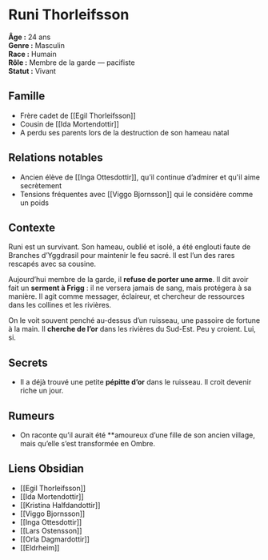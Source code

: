 # Runi Thorleifsson

**Âge :** 24 ans  
**Genre :** Masculin  
**Race :** Humain  
**Rôle :** Membre de la garde — pacifiste  
**Statut :** Vivant

## Famille
- Frère cadet de [[Egil Thorleifsson]]  
- Cousin de [[Ida Mortendottir]]  
- A perdu ses parents lors de la destruction de son hameau natal

## Relations notables
- Ancien élève de [[Inga Ottesdottir]], qu’il continue d’admirer  et qu'il aime secrètement
- Tensions fréquentes avec [[Viggo Bjornsson]] qui le considère comme un poids  

## Contexte
Runi est un survivant. Son hameau, oublié et isolé, a été englouti faute de Branches d’Yggdrasil pour maintenir le feu sacré. Il est l’un des rares rescapés avec sa cousine. 

Aujourd’hui membre de la garde, il **refuse de porter une arme**. Il dit avoir fait un **serment à Frigg** : il ne versera jamais de sang, mais protégera à sa manière. Il agit comme messager, éclaireur, et chercheur de ressources dans les collines et les rivières.

On le voit souvent penché au-dessus d’un ruisseau, une passoire de fortune à la main. Il **cherche de l’or** dans les rivières du Sud-Est. Peu y croient. Lui, si.

## Secrets
- Il a déjà trouvé une petite **pépitte d’or** dans le ruisseau. Il croit devenir riche un jour.

## Rumeurs
- On raconte qu’il aurait été **amoureux d’une fille de son ancien village, mais qu’elle s’est transformée en Ombre.

## Liens Obsidian
- [[Egil Thorleifsson]]  
- [[Ida Mortendottir]]  
- [[Kristina Halfdandottir]]  
- [[Viggo Bjornsson]]  
- [[Inga Ottesdottir]]  
- [[Lars Ostensson]]  
- [[Orla Dagmardottir]]  
- [[Eldrheim]]
